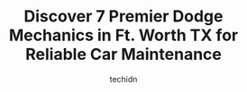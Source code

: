 ---
layout: ampstory
image: https://images.unsplash.com/photo-1494697536454-6f39e2cc972d?ixlib=rb-4.0.3&ixid=MnwxMjA3fDB8MHxwaG90by1wYWdlfHx8fGVufDB8fHx8&auto=format&fit=crop&w=640&h=853&q=80
author: techidn
featured: false
description: Experience the excellence of automotive service by visiting the 7 best Dodge Mechanic in Ft. Worth TX, USA. With their expertise, attention to detail, and commitment to customer satisfaction
title: Discover 7 Premier Dodge Mechanics in Ft. Worth TX for Reliable Car Maintenance
cover:
   title: Discover 7 Premier Dodge Mechanics in Ft. Worth TX for Reliable Car Maintenance
   subtitle: Rickpate
   background: https://images.unsplash.com/photo-1494697536454-6f39e2cc972d?ixlib=rb-4.0.3&ixid=MnwxMjA3fDB8MHxwaG90by1wYWdlfHx8fGVufDB8fHx8&auto=format&fit=crop&w=640&h=853&q=80

pages: 
 - layout: thirds
   top: <h1>#1 AutoNation Chrysler Dodge Jeep RAM North Fort Worth</h1>
   bottom: "<p>Amazing customer service Terricka was amazing and got me into my Range Rover in no time. Already had the truck ready and detailed for me whenever I arrived. The sales sta</p>"
   background: https://www.knot35.com/toplist/wp-content/uploads/2023/06/best-dodge-mechanic-1-in-ft-worth-tx-1685832660.jpeg
   backgroundblur: true
 - layout: thirds
   top: <h1>#2 Meador Chrysler Dodge Jeep Ram</h1>
   bottom: "<p>9501 South Fwy, Fort Worth, TX 76140, United States</p>"
   background: https://www.knot35.com/toplist/wp-content/uploads/2023/06/best-dodge-mechanic-2-in-ft-worth-tx-1685832660.jpeg
   cta:
      link: https://www.knot35.com/toplist/discover-7-premier-dodge-mechanics-in-ft-worth-tx-for-reliable-car-maintenance/
      text: Discover 7 Premier Dodge Mechanics in Ft. Worth TX for Reliable Car Maintenance
 - layout: thirds
   top: <h1>#3 Moritz Chrysler Dodge Jeep Ram</h1>
   bottom: "<p>9101 Camp Bowie W Blvd Ste.#2, Fort Worth, TX 76116, United States</p>"
   background: https://www.knot35.com/toplist/wp-content/uploads/2023/06/best-dodge-mechanic-3-in-ft-worth-tx-1685832661.jpeg
   cta:
      link: https://www.knot35.com/toplist/discover-7-premier-dodge-mechanics-in-ft-worth-tx-for-reliable-car-maintenance/
      text: Discover 7 Premier Dodge Mechanics in Ft. Worth TX for Reliable Car Maintenance
 - layout: thirds
   top: <h1>#4 Downtown Garage Tire & Auto Service</h1>
   bottom: "<p>110 Carroll St, Fort Worth, TX 76107, United States</p>"
   background: https://images.unsplash.com/photo-1604871000636-074fa5117945?ixlib=rb-4.0.3&ixid=MnwxMjA3fDB8MHxwaG90by1wYWdlfHx8fGVufDB8fHx8&auto=format&fit=crop&w=640&h=853&q=80
   cta:
      link: https://www.knot35.com/toplist/discover-7-premier-dodge-mechanics-in-ft-worth-tx-for-reliable-car-maintenance/
      text: Discover 7 Premier Dodge Mechanics in Ft. Worth TX for Reliable Car Maintenance
 - layout: thirds
   top: <h1>#5 Lone Star Bavarian - Auto Repair Service for BMW, Mercedes, Audi, Mini Cooper</h1>
   bottom: "<p>3800 W Vickery Blvd, Fort Worth, TX 76107, United States</p>"
   background: https://images.unsplash.com/photo-1533735380053-eb8d0759b24a?ixlib=rb-4.0.3&ixid=MnwxMjA3fDB8MHxwaG90by1wYWdlfHx8fGVufDB8fHx8&auto=format&fit=crop&w=640&h=853&q=80
   cta:
      link: https://www.knot35.com/toplist/discover-7-premier-dodge-mechanics-in-ft-worth-tx-for-reliable-car-maintenance/
      text: Discover 7 Premier Dodge Mechanics in Ft. Worth TX for Reliable Car Maintenance
 - layout: thirds
   top: <h1>#6 AutoNation Chrysler Dodge Jeep RAM North Richland Hills Service Center</h1>
   bottom: "<p>7740 NE Loop 820 Unit A, Fort Worth, TX 76180, United States</p>"
   background: https://images.unsplash.com/photo-1595364397663-fca4f075d796?ixlib=rb-4.0.3&ixid=MnwxMjA3fDB8MHxwaG90by1wYWdlfHx8fGVufDB8fHx8&auto=format&fit=crop&w=640&h=853&q=80
   cta:
      link: https://www.knot35.com/toplist/discover-7-premier-dodge-mechanics-in-ft-worth-tx-for-reliable-car-maintenance/
      text: Discover 7 Premier Dodge Mechanics in Ft. Worth TX for Reliable Car Maintenance
 - layout: thirds
   top: <h1>#7 Fort Worth Auto Garage</h1>
   bottom: "<p>8851 West Fwy #105, Fort Worth, TX 76116, United States</p>"
   background: https://plus.unsplash.com/premium_photo-1664640458616-3c74f8cb4589?ixlib=rb-4.0.3&ixid=MnwxMjA3fDB8MHxwaG90by1wYWdlfHx8fGVufDB8fHx8&auto=format&fit=crop&w=640&h=853&q=80
   cta:
      link: https://www.knot35.com/toplist/discover-7-premier-dodge-mechanics-in-ft-worth-tx-for-reliable-car-maintenance/
      text: Discover 7 Premier Dodge Mechanics in Ft. Worth TX for Reliable Car Maintenance
 - layout: thirds
   middle: Continue reading...
   background: https://images.unsplash.com/photo-1553949345-eb786bb3f7ba?ixlib=rb-4.0.3&ixid=MnwxMjA3fDB8MHxwaG90by1wYWdlfHx8fGVufDB8fHx8&auto=format&fit=crop&w=640&h=853&q=80
   cta:
      link: https://www.knot35.com/toplist/discover-7-premier-dodge-mechanics-in-ft-worth-tx-for-reliable-car-maintenance/
      text: Discover 7 Premier Dodge Mechanics in Ft. Worth TX for Reliable Car Maintenance
      
---